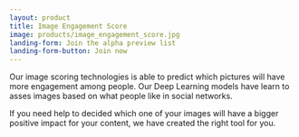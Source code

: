 ```yaml
---
layout: product
title: Image Engagement Score
image: products/image_engagement_score.jpg
landing-form: Join the alpha preview list
landing-form-button: Join now
---
```


Our image scoring technologies is able to predict which pictures will have more engagement among people. Our Deep Learning models have learn to asses images based on what people like in social networks.

If you need help to decided which one of your images will have a bigger positive impact for your content, we have created the right tool for you.
